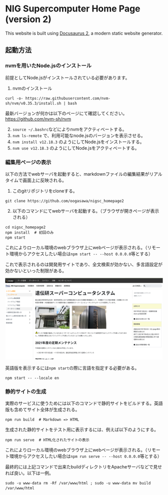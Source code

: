 # NIG Supercomputer Home Page (version 2)

This website is built using [Docusaurus 2](https://docusaurus.io/), a modern static website generator.

## 起動方法


### nvmを用いたNode.jsのインストール

前提としてNode.jsがインストールされている必要があります。

1. nvmのインストール

```
curl -o- https://raw.githubusercontent.com/nvm-sh/nvm/v0.35.3/install.sh | bash
```

最新バージョンが何かは以下のページにて確認してください。https://github.com/nvm-sh/nvm

2. `source ~/.bashrc`などによりnvmをアクティベートする。
3. `nvm ls-remote` で、利用可能なnode.jsのバージョンを表示させる。
4. `nvm install v12.18.3` のようにしてNode.jsをインストールする。
5. `nvm use v12.18.3` のようにしてNode.jsをアクティベートする。

### 編集用ページの表示

以下の方法でwebサーバを起動すると、markdownファイルの編集結果がリアルタイムで画面上に反映される。

1. このgitリポジトリをcloneする。

```
git clone https://github.com/oogasawa/nigsc_homepage2
```

2. 以下のコマンドにてwebサーバを起動する。（ブラウザが開きページが表示される）

```
cd nigsc_homepage2
npm install  # 初回のみ
npm start
```

これによりローカル環境のwebブラウザ上にwebページが表示される。（リモート環境からアクセスしたい場合は`npm start -- --host 0.0.0.0`等とする）

これで表示されるのは開発用サイトであり、全文検索が効かない、多言語設定が効かないといった制限がある。

![](top_page.png)

英語版を表示するには`npm start`の際に言語を指定する必要がある。

```
npm start -- --locale en
```


### 静的サイトの生成

実際のサービスに使うためには以下のコマンドで静的サイトをビルドする。英語版も含めてサイト全体が生成される。

```
npm run build  # Markdown => HTML
```

生成された静的サイトをテスト用に表示するには、例えば以下のようにする。

```
npm run serve  # HTML化されたサイトの表示 
```

これによりローカル環境のwebブラウザ上にwebページが表示される。（リモート環境からアクセスしたい場合は`npm run serve -- --host 0.0.0.0`等とする）


最終的には上記コマンドで出来たbuildディレクトリをApacheサーバなどで見せれば良い。以下は一例。

```
sudo -u www-data rm -Rf /var/www/html ; sudo -u www-data mv build /var/www/html
```
